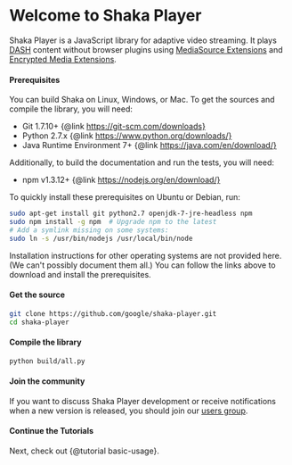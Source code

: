 # Welcome to Shaka Player

Shaka Player is a JavaScript library for adaptive video streaming.
It plays [DASH][] content without browser plugins using
[MediaSource Extensions][] and [Encrypted Media Extensions][].

[DASH]: http://dashif.org/
[MediaSource Extensions]: http://w3c.github.io/media-source/
[Encrypted Media Extensions]: https://w3c.github.io/encrypted-media/

#### Prerequisites

You can build Shaka on Linux, Windows, or Mac.
To get the sources and compile the library, you will need:
  * Git 1.7.10+  {@link https://git-scm.com/downloads}
  * Python 2.7.x  {@link https://www.python.org/downloads/}
  * Java Runtime Environment 7+  {@link https://java.com/en/download/}

Additionally, to build the documentation and run the tests, you will need:
  * npm v1.3.12+  {@link https://nodejs.org/en/download/}

To quickly install these prerequisites on Ubuntu or Debian, run:

```sh
sudo apt-get install git python2.7 openjdk-7-jre-headless npm
sudo npm install -g npm  # Upgrade npm to the latest
# Add a symlink missing on some systems:
sudo ln -s /usr/bin/nodejs /usr/local/bin/node
```

Installation instructions for other operating systems are not provided here.
(We can't possibly document them all.)  You can follow the links above to
download and install the prerequisites.


#### Get the source

```sh
git clone https://github.com/google/shaka-player.git
cd shaka-player
```


#### Compile the library

```sh
python build/all.py
```


#### Join the community

If you want to discuss Shaka Player development or receive notifications when
a new version is released, you should join our [users group].

[users group]: https://groups.google.com/forum/#!forum/shaka-player-users


#### Continue the Tutorials

Next, check out {@tutorial basic-usage}.
